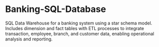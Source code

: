 # Banking-SQL-Database
SQL Data Warehouse for a banking system using a star schema model. Includes dimension and fact tables with ETL processes to integrate transaction, employee, branch, and customer data, enabling operational analysis and reporting.
